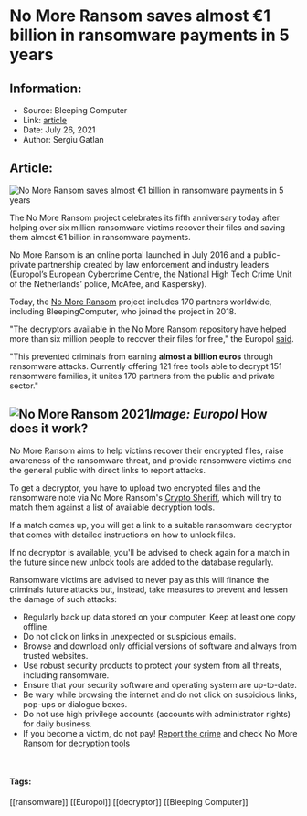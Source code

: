 # No More Ransom saves almost €1 billion in ransomware payments in 5 years
### 

## Information:
+ Source: Bleeping Computer
+ Link: [article](https://www.bleepingcomputer.com/news/security/no-more-ransom-saves-almost-1-billion-in-ransomware-payments-in-5-years/)
+ Date: July 26, 2021
+ Author: Sergiu Gatlan


## Article:
![No More Ransom saves almost €1 billion in ransomware payments in 5 years](https://www.bleepstatic.com/content/hl-images/2021/07/26/No_More_Ransom.jpg)


The No More Ransom project celebrates its fifth anniversary today after helping over six million ransomware victims recover their files and saving them almost €1 billion in ransomware payments.


No More Ransom is an online portal launched in July 2016 and a public-private partnership created by law enforcement and industry leaders (Europol’s European Cybercrime Centre, the National High Tech Crime Unit of the Netherlands’ police, McAfee, and Kaspersky).


Today, the [No More Ransom](https://www.nomoreransom.org/) project includes 170 partners worldwide, including BleepingComputer, who joined the project in 2018.


"The decryptors available in the No More Ransom repository have helped more than six million people to recover their files for free," the Europol [said](https://www.europol.europa.eu/newsroom/news/unhacked-121-tools-against-ransomware-single-website).


"This prevented criminals from earning **almost a billion euros** through ransomware attacks. Currently offering 121 free tools able to decrypt 151 ransomware families, it unites 170 partners from the public and private sector."



![No More Ransom 2021](https://www.bleepstatic.com/images/news/u/1109292/2021/No-More-Ransom-2021.jpg)*Image: Europol*
How does it work?
-----------------


No More Ransom aims to help victims recover their encrypted files, raise awareness of the ransomware threat, and provide ransomware victims and the general public with direct links to report attacks.


To get a decryptor, you have to upload two encrypted files and the ransomware note via No More Ransom's [Crypto Sheriff](https://www.nomoreransom.org/crypto-sheriff.php), which will try to match them against a list of available decryption tools.


If a match comes up, you will get a link to a suitable ransomware decryptor that comes with detailed instructions on how to unlock files.


If no decryptor is available, you'll be advised to check again for a match in the future since new unlock tools are added to the database regularly.


Ransomware victims are advised to never pay as this will finance the criminals future attacks but, instead, take measures to prevent and lessen the damage of such attacks:


* Regularly back up data stored on your computer. Keep at least one copy offline.
* Do not click on links in unexpected or suspicious emails.
* Browse and download only official versions of software and always from trusted websites.
* Use robust security products to protect your system from all threats, including ransomware.
* Ensure that your security software and operating system are up-to-date.
* Be wary while browsing the internet and do not click on suspicious links, pop-ups or dialogue boxes.
* Do not use high privilege accounts (accounts with administrator rights) for daily business.
* If you become a victim, do not pay! [Report the crime](https://www.nomoreransom.org/en/report-a-crime.html) and check No More Ransom for [decryption tools](https://www.nomoreransom.org/en/decryption-tools.html)


 


#### Tags:
[[ransomware]] [[Europol]] [[decryptor]] [[Bleeping Computer]]

